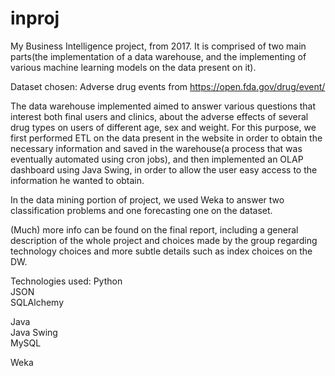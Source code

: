 # inproj
My Business Intelligence project, from 2017. It is comprised of two main parts(the implementation of a data warehouse, and the implementing of various machine learning models on the data present on it).

Dataset chosen: Adverse drug events from https://open.fda.gov/drug/event/

The data warehouse implemented aimed to answer various questions that interest both final users and clinics, about the adverse effects of several drug types on users of different age, sex and weight. For this purpose, we first performed ETL on the data present in the website in order to obtain the necessary information and saved in the warehouse(a process that was eventually automated using cron jobs), and then implemented an OLAP dashboard using Java Swing, in order to allow the user easy access to the information he wanted to obtain.

In the data mining portion of project, we used Weka to answer two classification problems and one forecasting one on the dataset.

(Much) more info can be found on the final report, including a general description of the whole project and choices made by the group regarding technology choices and more subtle details such as index choices on the DW.

Technologies used:
Python  
JSON  
SQLAlchemy  

Java  
Java Swing  
MySQL  

Weka  
